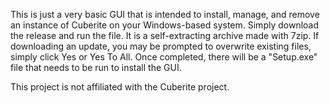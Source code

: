 This is just a very basic GUI that is intended to install, manage, and remove an instance of Cuberite on your Windows-based system.
Simply download the release and run the file. It is a self-extracting archive made with 7zip.
If downloading an update, you may be prompted to overwrite existing files, simply click Yes or Yes To All.
Once completed, there will be a "Setup.exe" file that needs to be run to install the GUI.

This project is not affiliated with the Cuberite project.

